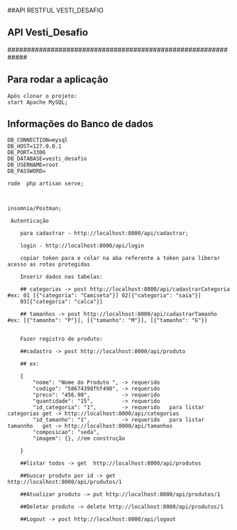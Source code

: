 ##API RESTFUL VESTI_DESAFIO


## API Vesti_Desafio
#############################################################


## Para rodar a aplicação

    Após clonar o projeto:
    start Apache MySQL;
    
## Informações do Banco de dados

    DB_CONNECTION=mysql
    DB_HOST=127.0.0.1
    DB_PORT=3306
    DB_DATABASE=vesti_desafio
    DB_USERNAME=root
    DB_PASSWORD=

    rode  php artisan serve;



    insomnia/Postman;

     Autenticação

        para cadastrar - http://localhost:8000/api/cadastrar;

        login - http://localhost:8000/api/login

        copiar token para e colar na aba referente a token para liberar acesso as rotas protegidas

        Inserir dados nas tabelas:

        ## categorias -> post http://localhost:8000/api/cadastrarCategoria  #ex: 01 [{"categoria": "Camiseta"}] 02[{"categoria": "saia"}] 
        03[{"categoria": "calca"}]

        ## tamanhos -> post http://localhost:8000/api/cadastrarTamanho  #ex: [{"tamanho": "P"}], [{"tamanho": "M"}], [{"tamanho": "G"}]


        Fazer registro de produto:

        ##cadastro -> post http://localhost:8000/api/produto  
        
        ## ex:

        {
            "nome": "Nome do Produto ", -> requerido
            "codigo": "58674398fhf498", -> requerido
            "preco": "456.90",          -> requerido
            "quantidade": "15",         -> requerido
            "id_categoria": "1",        -> requerido   para listar categorias get -> http://localhost:8000/api/categorias
            "id_tamanho": "1",          -> requerido   para listar tamannho   get -> http://localhost:8000/api/tamanhos
            "composicao": "seda",
            "imagem": {}, //em construção
            
        }
        
        ##listar todos -> get  http://localhost:8000/api/produtos

        ##buscar produto por id -> get http://localhost:8000/api/produtos/1

        ##Atualizar produto -> put http://localhost:8000/api/produtos/1

        ##Deletar produto -> delete http://localhost:8000/api/produtos/1

        ##Logout -> post http://localhost:8000/api/logout




    





